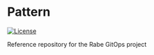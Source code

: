 # Pattern

[![License](https://img.shields.io/github/license/rabe-gitops/pattern)](LICENSE)

Reference repository for the Rabe GitOps project
